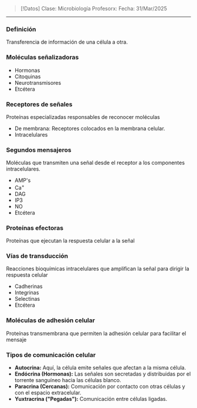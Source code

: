 >[!Datos]
>Clase: Microbiología
>Profesorx: 
>Fecha: 31/Mar/2025

---
### Definición
Transferencia de información de una célula a otra.
### Moléculas señalizadoras
- Hormonas
- Citoquinas
- Neurotransmisores
- Etcétera
### Receptores de señales
Proteínas especializadas responsables de reconocer moléculas
- De membrana: Receptores colocados en la membrana celular.
- Intracelulares
### Segundos mensajeros
Moléculas que transmiten una señal desde el receptor a los componentes intracelulares.
- AMP's
- Ca$^+$
- DAG
- IP3
- NO
- Etcétera
### Proteínas efectoras
Proteínas que ejecutan la respuesta celular a la señal
### Vías de transducción
Reacciones bioquímicas intracelulares que amplifican la señal para dirigir la respuesta celular
- Cadherinas
- Integrinas
- Selectinas
- Etcétera
### Moléculas de adhesión celular
Proteínas transmembrana que permiten la adhesión celular para facilitar el mensaje
### Tipos de comunicación celular
- **Autocrina:** Aquí, la célula emite señales que afectan a la misma célula.
- **Endócrina (Hormonas):** Las señales son secretadas y distribuidas por el torrente sanguíneo hacia las células blanco.
- **Paracrina (Cercanas):** Comunicación por contacto con otras células y con el espacio extracelular.
- **Yuxtracrina ("Pegadas"):** Comunicación entre células ligadas.